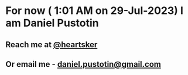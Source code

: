 # For now ( 1:01 AM on 29-Jul-2023) I am Daniel Pustotin
## Reach me at [@heartsker](https://t.me/heartsker)
## Or email me - daniel.pustotin@gmail.com
